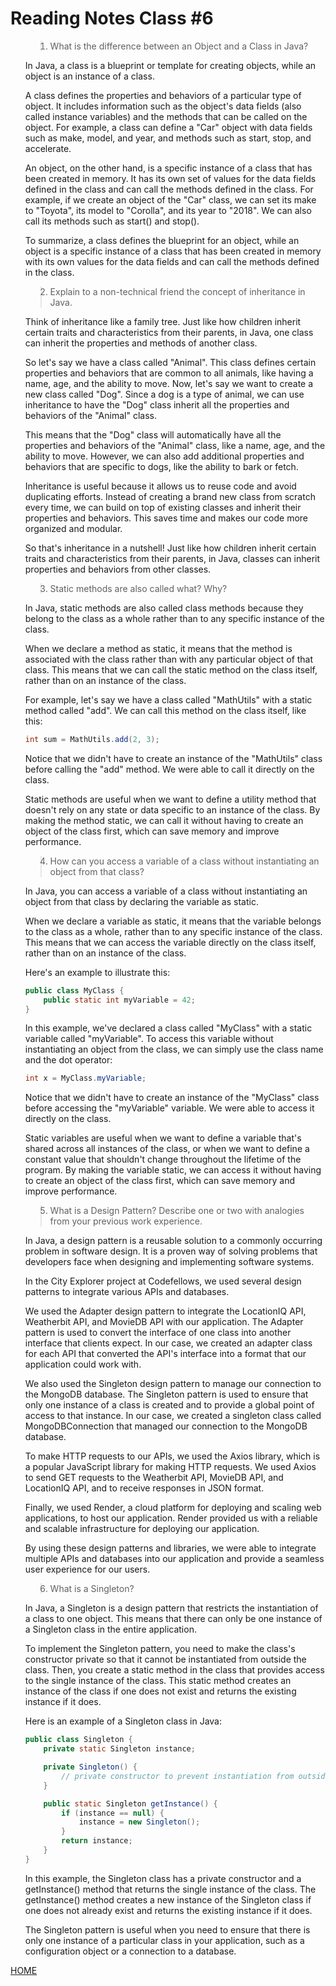 # Reading Notes Class #6

<ol>

><li> What is the difference between an Object and a Class in Java?

In Java, a class is a blueprint or template for creating objects, while an object is an instance of a class.

A class defines the properties and behaviors of a particular type of object. It includes information such as the object's data fields (also called instance variables) and the methods that can be called on the object. For example, a class can define a "Car" object with data fields such as make, model, and year, and methods such as start, stop, and accelerate.

An object, on the other hand, is a specific instance of a class that has been created in memory. It has its own set of values for the data fields defined in the class and can call the methods defined in the class. For example, if we create an object of the "Car" class, we can set its make to "Toyota", its model to "Corolla", and its year to "2018". We can also call its methods such as start() and stop().

To summarize, a class defines the blueprint for an object, while an object is a specific instance of a class that has been created in memory with its own values for the data fields and can call the methods defined in the class.
</li>

><li>Explain to a non-technical friend the concept of inheritance in Java.
Think of inheritance like a family tree. Just like how children inherit certain traits and characteristics from their parents, in Java, one class can inherit the properties and methods of another class.

So let's say we have a class called "Animal". This class defines certain properties and behaviors that are common to all animals, like having a name, age, and the ability to move. Now, let's say we want to create a new class called "Dog". Since a dog is a type of animal, we can use inheritance to have the "Dog" class inherit all the properties and behaviors of the "Animal" class.

This means that the "Dog" class will automatically have all the properties and behaviors of the "Animal" class, like a name, age, and the ability to move. However, we can also add additional properties and behaviors that are specific to dogs, like the ability to bark or fetch.

Inheritance is useful because it allows us to reuse code and avoid duplicating efforts. Instead of creating a brand new class from scratch every time, we can build on top of existing classes and inherit their properties and behaviors. This saves time and makes our code more organized and modular.

So that's inheritance in a nutshell! Just like how children inherit certain traits and characteristics from their parents, in Java, classes can inherit properties and behaviors from other classes.

</li>

><li> Static methods are also called what? Why?

In Java, static methods are also called class methods because they belong to the class as a whole rather than to any specific instance of the class.

When we declare a method as static, it means that the method is associated with the class rather than with any particular object of that class. This means that we can call the static method on the class itself, rather than on an instance of the class.

For example, let's say we have a class called "MathUtils" with a static method called "add". We can call this method on the class itself, like this:

```java
int sum = MathUtils.add(2, 3);
```
Notice that we didn't have to create an instance of the "MathUtils" class before calling the "add" method. We were able to call it directly on the class.

Static methods are useful when we want to define a utility method that doesn't rely on any state or data specific to an instance of the class. By making the method static, we can call it without having to create an object of the class first, which can save memory and improve performance.

</li>

><li> How can you access a variable of a class without instantiating an object from that class?

In Java, you can access a variable of a class without instantiating an object from that class by declaring the variable as static.

When we declare a variable as static, it means that the variable belongs to the class as a whole, rather than to any specific instance of the class. This means that we can access the variable directly on the class itself, rather than on an instance of the class.

Here's an example to illustrate this:

```java
public class MyClass {
    public static int myVariable = 42;
}
```

In this example, we've declared a class called "MyClass" with a static variable called "myVariable". To access this variable without instantiating an object from the class, we can simply use the class name and the dot operator:

```java
int x = MyClass.myVariable;
```
Notice that we didn't have to create an instance of the "MyClass" class before accessing the "myVariable" variable. We were able to access it directly on the class.

Static variables are useful when we want to define a variable that's shared across all instances of the class, or when we want to define a constant value that shouldn't change throughout the lifetime of the program. By making the variable static, we can access it without having to create an object of the class first, which can save memory and improve performance.

</li>


><li> What is a Design Pattern? Describe one or two with analogies from your previous work experience.
In Java, a design pattern is a reusable solution to a commonly occurring problem in software design. It is a proven way of solving problems that developers face when designing and implementing software systems.

In the City Explorer project at Codefellows, we used several design patterns to integrate various APIs and databases.

We used the Adapter design pattern to integrate the LocationIQ API, Weatherbit API, and MovieDB API with our application. The Adapter pattern is used to convert the interface of one class into another interface that clients expect. In our case, we created an adapter class for each API that converted the API's interface into a format that our application could work with.

We also used the Singleton design pattern to manage our connection to the MongoDB database. The Singleton pattern is used to ensure that only one instance of a class is created and to provide a global point of access to that instance. In our case, we created a singleton class called MongoDBConnection that managed our connection to the MongoDB database.

To make HTTP requests to our APIs, we used the Axios library, which is a popular JavaScript library for making HTTP requests. We used Axios to send GET requests to the Weatherbit API, MovieDB API, and LocationIQ API, and to receive responses in JSON format.

Finally, we used Render, a cloud platform for deploying and scaling web applications, to host our application. Render provided us with a reliable and scalable infrastructure for deploying our application.

By using these design patterns and libraries, we were able to integrate multiple APIs and databases into our application and provide a seamless user experience for our users.
</li>

><li> What is a Singleton?
In Java, a Singleton is a design pattern that restricts the instantiation of a class to one object. This means that there can only be one instance of a Singleton class in the entire application.

To implement the Singleton pattern, you need to make the class's constructor private so that it cannot be instantiated from outside the class. Then, you create a static method in the class that provides access to the single instance of the class. This static method creates an instance of the class if one does not exist and returns the existing instance if it does.

Here is an example of a Singleton class in Java:

```java
public class Singleton {
    private static Singleton instance;

    private Singleton() {
        // private constructor to prevent instantiation from outside the class
    }

    public static Singleton getInstance() {
        if (instance == null) {
            instance = new Singleton();
        }
        return instance;
    }
}
```

In this example, the Singleton class has a private constructor and a getInstance() method that returns the single instance of the class. The getInstance() method creates a new instance of the Singleton class if one does not already exist and returns the existing instance if it does.

The Singleton pattern is useful when you need to ensure that there is only one instance of a particular class in your application, such as a configuration object or a connection to a database.



</li>

</ol>

[HOME](../README.md)